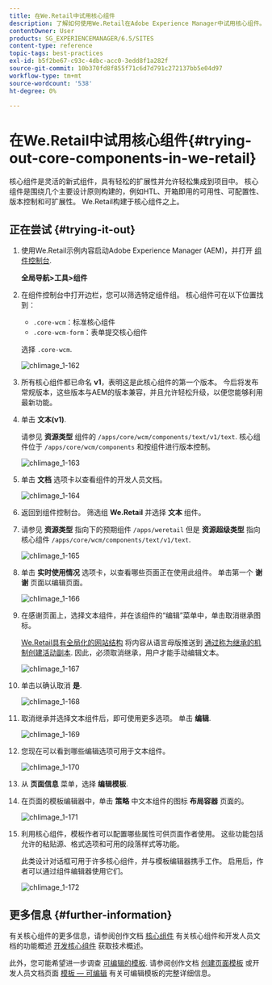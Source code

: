 ```yaml
---
title: 在We.Retail中试用核心组件
description: 了解如何使用We.Retail在Adobe Experience Manager中试用核心组件。
contentOwner: User
products: SG_EXPERIENCEMANAGER/6.5/SITES
content-type: reference
topic-tags: best-practices
exl-id: b5f2be67-c93c-4dbc-acc0-3edd8f1a282f
source-git-commit: 10b370fd8f855f71c6d7d791c272137bb5e04d97
workflow-type: tm+mt
source-wordcount: '538'
ht-degree: 0%

---
```


# 在We.Retail中试用核心组件{#trying-out-core-components-in-we-retail}

核心组件是灵活的新式组件，具有轻松的扩展性并允许轻松集成到项目中。 核心组件是围绕几个主要设计原则构建的，例如HTL、开箱即用的可用性、可配置性、版本控制和可扩展性。 We.Retail构建于核心组件之上。

## 正在尝试 {#trying-it-out}

1. 使用We.Retail示例内容启动Adobe Experience Manager (AEM)，并打开 [组件控制台](/help/sites-authoring/default-components-console.md).

   **全局导航>工具>组件**

1. 在组件控制台中打开边栏，您可以筛选特定组件组。 核心组件可在以下位置找到：

   * `.core-wcm`：标准核心组件
   * `.core-wcm-form`：表单提交核心组件

   选择 `.core-wcm`.

   ![chlimage_1-162](assets/chlimage_1-162.png)

1. 所有核心组件都已命名 **v1**，表明这是此核心组件的第一个版本。 今后将发布常规版本，这些版本与AEM的版本兼容，并且允许轻松升级，以便您能够利用最新功能。
1. 单击 **文本(v1)**.

   请参见 **资源类型** 组件的 `/apps/core/wcm/components/text/v1/text`. 核心组件位于 `/apps/core/wcm/components` 和按组件进行版本控制。

   ![chlimage_1-163](assets/chlimage_1-163.png)

1. 单击 **文档** 选项卡以查看组件的开发人员文档。

   ![chlimage_1-164](assets/chlimage_1-164.png)

1. 返回到组件控制台。 筛选组 **We.Retail** 并选择 **文本** 组件。
1. 请参见 **资源类型** 指向下的预期组件 `/apps/weretail` 但是 **资源超级类型** 指向核心组件 `/apps/core/wcm/components/text/v1/text`.

   ![chlimage_1-165](assets/chlimage_1-165.png)

1. 单击 **实时使用情况** 选项卡，以查看哪些页面正在使用此组件。 单击第一个 **谢谢** 页面以编辑页面。

   ![chlimage_1-166](assets/chlimage_1-166.png)

1. 在感谢页面上，选择文本组件，并在该组件的“编辑”菜单中，单击取消继承图标。

   [We.Retail具有全局化的网站结构](/help/sites-developing/we-retail-globalized-site-structure.md) 将内容从语言母版推送到 [通过称为继承的机制创建活动副本](/help/sites-administering/msm.md). 因此，必须取消继承，用户才能手动编辑文本。

   ![chlimage_1-167](assets/chlimage_1-167.png)

1. 单击以确认取消 **是**.

   ![chlimage_1-168](assets/chlimage_1-168.png)

1. 取消继承并选择文本组件后，即可使用更多选项。 单击 **编辑**.

   ![chlimage_1-169](assets/chlimage_1-169.png)

1. 您现在可以看到哪些编辑选项可用于文本组件。

   ![chlimage_1-170](assets/chlimage_1-170.png)

1. 从 **页面信息** 菜单，选择 **编辑模板**.
1. 在页面的模板编辑器中，单击 **策略** 中文本组件的图标 **布局容器** 页面的。

   ![chlimage_1-171](assets/chlimage_1-171.png)

1. 利用核心组件，模板作者可以配置哪些属性可供页面作者使用。 这些功能包括允许的粘贴源、格式选项和可用的段落样式等功能。

   此类设计对话框可用于许多核心组件，并与模板编辑器携手工作。 启用后，作者可以通过组件编辑器使用它们。

   ![chlimage_1-172](assets/chlimage_1-172.png)

## 更多信息 {#further-information}

有关核心组件的更多信息，请参阅创作文档 [核心组件](https://experienceleague.adobe.com/docs/experience-manager-core-components/using/introduction.html) 有关核心组件和开发人员文档的功能概述 [开发核心组件](https://experienceleague.adobe.com/docs/experience-manager-core-components/using/developing/overview.html?lang=en) 获取技术概述。

此外，您可能希望进一步调查 [可编辑的模板](/help/sites-developing/we-retail-editable-templates.md). 请参阅创作文档 [创建页面模板](/help/sites-authoring/templates.md) 或开发人员文档页面 [模板 — 可编辑](/help/sites-developing/page-templates-editable.md) 有关可编辑模板的完整详细信息。
